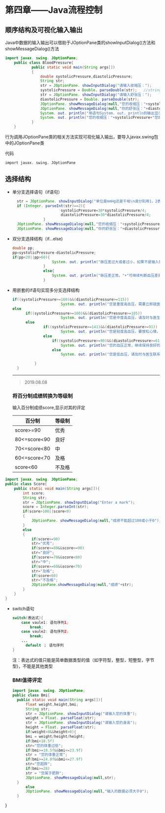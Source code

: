 # 第四章——Java流程控制

## 顺序结构及可视化输入输出

Java中数据的输入输出可以借助于JOptionPane类的showInputDialog()方法和showMessageDialog()方法

```java
import javax. swing. JOptionPane;
	public class BloodPressure{
			public static void main(String args[])
			{
				double systolicPressure,diastolicPressure;
				String str;
				str = JOptionPane. showInputDialog("请输入收缩压：");
				systolicPressure = Double. parseDouble(str);   //string转换为double
				str = JOptionPane. showInputDialog("请输入舒张压：");
				diastolicPressure = Double. parseDouble(str);
				JOptionPane. showMessageDialog(null,"您的收缩压："+systolicPressure);
				JOptionPane. showMessageDialog(null,"你的舒张压："+diastolicPressure);
				System. out. println("用语句System. out. println的输出显示在这个地方.");
				System. out. println("您的收缩压："+systolicPressure+"您的舒张压："+diastolicPressure);
			}
	}
```

行为调用JOptionPane类的相关方法实现可视化输入输出，要导入javax.swing包中的JOptionPane类

代码

`import javax. swing. JOptionPane`

## 选择结构

- 单分支选择语句（if语句）

  ```java
  	str = JOptionPane. showInputDialog("单位是mmHg还是千帕\n请分别用1，2表示");
  	if (Integer. parseInt(str)==2){
  						systolicPressure=30*systolicPressure/4;
  						diastolicPressure=30*diastolicPressure/4;
  				}
  	JOptionPane. showMessageDialog(null,"您的收缩压："+systolicPressure+"mmHg");
  	JOptionPane. showMessageDialog(null,"你的舒张压："+diastolicPressure+"mmHg");
  ```

- 双分支选择结构（if...else)

  ```java
  double pp;
  pp=systolicPressure-diastolicPressure;
  if(pp<20||pp>60){
  					System. out. println("脉压差过大或者过小，如果不是输入错误，请及时到医院就诊");
  				}
  				else{
  					System. out. println("脉压差正常。"+"可继续判断血压差是否正常");
  				}
  ```

- 用嵌套的if语句实现多分支选择结构

  ```java
  if((systolicPressure>=160)&&(diastolicPressure>=115))
  						System. out. println("您是重度高血压，需要立即就医");
  else
  		if((systolicPressure>=160)&&(diastolicPressure>=105))
  						System. out. println("您是中度高血压，请及时与医生联系");
  		else
  				if((systolicPressure>=141)&&(diastolicPressure>=91))
  						System. out. println("您是轻度高血压，要放松心情，注意日常饮食和休息");
  				else
  					if((systolicPressure>=90)&&(diastolicPressure>=61))
  						System. out. println("您的血压正常，继续保持良好的生活习惯");
  					else
  						System. out. println("您是低血压，请及时与医生联系");
  				
  			}
  	}
  ```

  ----
  
  > 2019.08.08
  
  ### 将百分制成绩转换为等级制
  
  输入百分制成绩score,显示对其的评定
  
  | 百分制       | 等级制 |
  | ------------ | ------ |
  | score>=90    | 优秀   |
  | 80<=score<90 | 良好   |
  | 70<=score<80 | 中     |
  | 60<=score<70 | 及格   |
  | score<60     | 不及格 |

```java
import javax. swing. JOptionPane;
public class Score{
	public static void main(String args[]){
		int score;
		String str;
		str = JOptionPane. showInputDialog("Enter a mark");
		score = Integer.parseInt(str);
		if(score>100||score<0)
		{
			JOptionPane. showMessageDialog(null,"成绩不能超过100或小于0");
		}
		else
		{
			if(score>=90)
			str="优秀";
			if(score>=80&&score<=90)
			str="良好";
			if(score>=70&&score<80)
			str="中";
			if(score>=60&&score<70)
			str="及格";
			if(score<60)
			str="不及格";
			JOptionPane.showMessageDialog(null,"成绩"+str);
		}
	}
}
```

- switch语句

  ```java
  switch(表达式){
      case vaule1: 语句序列1;
          break;
      case vaule2: 语句序列2;
          break;
      ...
     	default ； 语句序列
  }
  ```

  注：表达式的值只能是简单数据类型的值（如字符型，整型，短整型，字节型)，不能是其他类型

  ### BMI值得评定
  
  ```java
  import javax. swing. JOptionPane;
  public class Bmi{
  	public static void main(String args[]){
  		float weight,height,bmi;
  		String str;
  		str = JOptionPane. showInputDialog("请输入您的体重");
  		weight = Float. parseFloat(str);
  		str = JOptionPane. showInputDialog("请输入您的身高");
  		height = Float. parseFloat(str);
  		if(weight>0&&height>0){
  		bmi = weight/height/height;
  		if(bmi<18.5f)
  		str="您的体重过低";
  		if(bmi>=18.5f&&bmi<=23.9f)
  		str = "您的体重正常";
  		if(bmi>=24.0f&&bmi<=27.9f)
  		str="您超胖";
  		if(bmi>=28)
  		str = "您属于肥胖";
  		JOptionPane. showMessageDialog(null,str);
  	}
  		else
  		JOptionPane. showMessageDialog(null,"输入的数据必须大于0");
  	}
}
  ```

  
  
  

